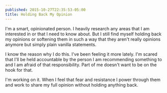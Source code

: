 ```yaml
---
published: 2015-10-27T22:35:53-05:00
title: Holding Back My Opinion
---
```

I'm a smart, opinionated person. I heavily research any areas that I am interested in or that I need to know about. But I still find myself holding back my opinions or softening them in such a way that they aren't really opinions anymore but simply plain vanilla statements.

I know the reason why I do this. I've been feeling it more lately. I'm scared that I'll be held accountable by the person I am recommending something to and I am afraid of that responsibility. Part of me doesn't want to be on the hook for that.

I'm working on it. When I feel that fear and resistance I power through them and work to share my full opinion without holding anything back.